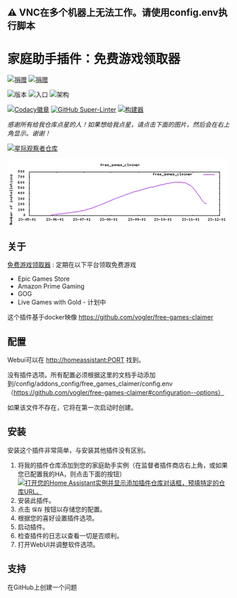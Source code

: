 ## &#9888; VNC在多个机器上无法工作。请使用config.env执行脚本

# 家庭助手插件：免费游戏领取器

[![捐赠][donation-badge]](https://www.buymeacoffee.com/alexbelgium)
[![捐赠][paypal-badge]](https://www.paypal.com/donate/?hosted_button_id=DZFULJZTP3UQA)

![版本](https://img.shields.io/badge/dynamic/json?label=Version&query=%24.version&url=https%3A%2F%2Fraw.githubusercontent.com%2Falexbelgium%2Fhassio-addons%2Fmaster%2Ffree_games_claimer%2Fconfig.json)
![入口](https://img.shields.io/badge/dynamic/json?label=Ingress&query=%24.ingress&url=https%3A%2F%2Fraw.githubusercontent.com%2Falexbelgium%2Fhassio-addons%2Fmaster%2Ffree_games_claimer%2Fconfig.json)
![架构](https://img.shields.io/badge/dynamic/json?color=success&label=Arch&query=%24.arch&url=https%3A%2F%2Fraw.githubusercontent.com%2Falexbelgium%2Fhassio-addons%2Fmaster%2Ffree_games_claimer%2Fconfig.json)

[![Codacy徽章](https://app.codacy.com/project/badge/Grade/9c6cf10bdbba45ecb202d7f579b5be0e)](https://www.codacy.com/gh/alexbelgium/hassio-addons/dashboard?utm_source=github.com&utm_medium=referral&utm_content=alexbelgium/hassio-addons&utm_campaign=Badge_Grade)
[![GitHub Super-Linter](https://img.shields.io/github/actions/workflow/status/alexbelgium/hassio-addons/weekly-supelinter.yaml?label=Lint%20code%20base)](https://github.com/alexbelgium/hassio-addons/actions/workflows/weekly-supelinter.yaml)
[![构建器](https://img.shields.io/github/actions/workflow/status/alexbelgium/hassio-addons/onpush_builder.yaml?label=Builder)](https://github.com/alexbelgium/hassio-addons/actions/workflows/onpush_builder.yaml)

[donation-badge]: https://img.shields.io/badge/Buy%20me%20a%20coffee%20(no%20paypal)-%23d32f2f?logo=buy-me-a-coffee&style=flat&logoColor=white
[paypal-badge]: https://img.shields.io/badge/Buy%20me%20a%20coffee%20with%20Paypal-0070BA?logo=paypal&style=flat&logoColor=white

_感谢所有给我仓库点星的人！如果想给我点星，请点击下面的图片，然后会在右上角显示。谢谢！_

[![星际观察者仓库](https://raw.githubusercontent.com/alexbelgium/hassio-addons/master/.github/stars2.svg)](https://github.com/alexbelgium/hassio-addons/stargazers)

![下载演变](https://raw.githubusercontent.com/alexbelgium/hassio-addons/master/free_games_claimer/stats.png)

## 关于

[免费游戏领取器](https://github.com/vogler/free-games-claimer) : 定期在以下平台领取免费游戏

- Epic Games Store
- Amazon Prime Gaming
- GOG
- Live Games with Gold - 计划中

这个插件基于docker映像 https://github.com/vogler/free-games-claimer

## 配置

Webui可以在 <http://homeassistant:PORT> 找到。

没有插件选项。所有配置必须根据这里的文档手动添加到/config/addons_config/free_games_claimer/config.env（https://github.com/vogler/free-games-claimer#configuration--options）

如果该文件不存在，它将在第一次启动时创建。

## 安装

安装这个插件非常简单，与安装其他插件没有区别。

1. 将我的插件仓库添加到您的家庭助手实例（在监督者插件商店右上角，或如果您已配置我的HA，则点击下面的按钮）
   [![打开您的Home Assistant实例并显示添加插件仓库对话框，预填特定的仓库URL。](https://my.home-assistant.io/badges/supervisor_add_addon_repository.svg)](https://my.home-assistant.io/redirect/supervisor_add_addon_repository/?repository_url=https%3A%2F%2Fgithub.com%2Falexbelgium%2Fhassio-addons)
2. 安装此插件。
3. 点击 `保存` 按钮以存储您的配置。
4. 根据您的喜好设置插件选项。
5. 启动插件。
6. 检查插件的日志以查看一切是否顺利。
7. 打开WebUI并调整软件选项。

## 支持

在GitHub上创建一个问题

[仓库]: https://github.com/alexbelgium/hassio-addons